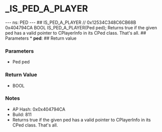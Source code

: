 # _IS_PED_A_PLAYER

--- ns: PED --- ## IS_PED_A_PLAYER  // 0x12534C348C6CB68B 0x404794CA BOOL IS_PED_A_PLAYER(Ped ped);  Returns true if the given ped has a valid pointer to CPlayerInfo in its CPed class. That's all.  ## Parameters * **ped**:  ## Return value

### Parameters
* Ped ped

### Return Value
* BOOL

### Notes
* AP Hash: 0x0x404794CA
* Build: 811
* Returns true if the given ped has a valid pointer to CPlayerInfo in its CPed class. That's all.

